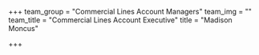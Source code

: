 +++
team_group = "Commercial Lines Account Managers"
team_img = ""
team_title = "Commercial Lines Account Executive"
title = "Madison Moncus"

+++
